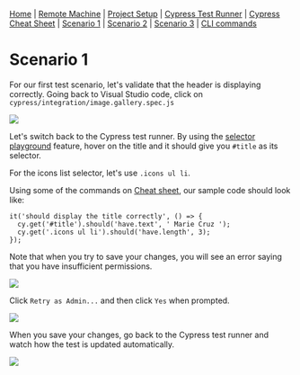 [Home](/README.md) |
[Remote Machine](https://rdp.devopsplayground.com/#/) |
[Project Setup](project-setup.md) |
[Cypress Test Runner](cypress-test-runner.md) |
[Cypress Cheat Sheet](cheat-sheet.md) |
[Scenario 1](scenario1.md) |
[Scenario 2](scenario2.md) |
[Scenario 3](scenario3.md) |
[CLI commands](cli-commands.md) 

# Scenario 1
For our first test scenario, let's validate that the header is displaying correctly. Going back to Visual Studio code, click on `cypress/integration/image.gallery.spec.js`

![](/images/scenario-1.png)

Let's switch back to the Cypress test runner. By using the [selector playground](cypress-test-runner.md#selector-playground) feature, hover on the title and it should give you `#title` as its selector. 

For the icons list selector, let's use `.icons ul li`. 

Using some of the commands on [Cheat sheet](cheat-sheet.md), our sample code should look like:

```
it('should display the title correctly', () => {
  cy.get('#title').should('have.text', ' Marie Cruz ');
  cy.get('.icons ul li').should('have.length', 3);
});
```

Note that when you try to save your changes, you will see an error saying that you have insufficient permissions. 

![](/images/save-error.png)

Click `Retry as Admin...` and then click `Yes` when prompted.

![](/images/authenticate.png)

When you save your changes, go back to the Cypress test runner and watch how the test is updated automatically. 

![](/images/scenario-1-runner.png)
